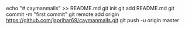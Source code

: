 echo "# caymanmalls" >> README.md
git init
git add README.md
git commit -m "first commit"
git remote add origin https://github.com/japrihar69/caymanmalls.git
git push -u origin master
